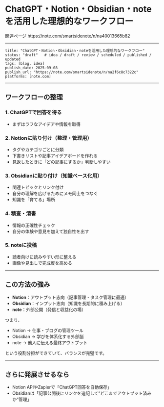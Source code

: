# ChatGPT・Notion・Obsidian・noteを活用した理想的なワークフロー

関連ページ https://note.com/smartsidenote/n/na40013665b82

---
    
    title: "ChatGPT・Notion・Obsidian・noteを活用した理想的なワークフロー"
    status: "draft"   # idea / draft / review / scheduled / published / updated
    tags: [blog, idea]
    publish_date: 2025-09-08
    publish_url: "https://note.com/smartsidenote/n/na2f6c8c7322c"
    platforms: [note.com]

---


## ワークフローの整理

### 1. ChatGPTで回答を得る
- まずはラフなアイデアや情報を取得

### 2. Notionに貼り付け（整理・管理用）
- タグやカテゴリごとに分類
- 下書きリストや記事アイデアボードを作れる
- 見返したときに「どの記事にするか」判断しやすい

### 3. Obsidianに貼り付け（知識ベース化用）
- 関連トピックとリンク付け
- 自分の理解を広げるためにメモ同士をつなぐ
- 知識を「育てる」場所

### 4. 精査・清書
- 情報の正確性チェック
- 自分の体験や意見を加えて独自性を出す

### 5. noteに投稿
- 読者向けに読みやすい形に整える
- 画像や見出しで完成度を高める

---

## この方法の強み

- **Notion**：アウトプット志向（記事管理・タスク管理に最適）
- **Obsidian**：インプット志向（知識を長期的に積み上げる）
- **note**：外部公開（発信と収益化の場）

つまり、
- Notion → 仕事・ブログの管理ツール  
- Obsidian → 学びを体系化する外部脳  
- note → 他人に伝える最終アウトプット  

という役割分担ができていて、バランスが完璧です。

---

## さらに発展させるなら

- Notion APIやZapierで「ChatGPT回答を自動保存」
- Obsidianは「記事公開後にリンクを追記して“どこまでアウトプット済みか”管理」

